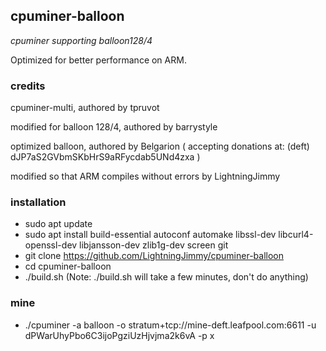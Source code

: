 ## cpuminer-balloon
_cpuminer supporting balloon128/4_

Optimized for better performance on ARM.

### credits
cpuminer-multi, authored by tpruvot

modified for balloon 128/4, authored by barrystyle

optimized balloon, authored by Belgarion ( accepting donations at: (deft) dJP7aS2GVbmSKbHrS9aRFycdab5UNd4zxa )

modified so that ARM compiles without errors by LightningJimmy

### installation
 * sudo apt update
 * sudo apt install build-essential autoconf automake libssl-dev libcurl4-openssl-dev libjansson-dev zlib1g-dev screen git
 * git clone https://github.com/LightningJimmy/cpuminer-balloon
 * cd cpuminer-balloon
 * ./build.sh
 (Note: ./build.sh will take a few minutes, don't do anything)

### mine
 * ./cpuminer -a balloon -o stratum+tcp://mine-deft.leafpool.com:6611 -u dPWarUhyPbo6C3ijoPgziUzHjvjma2k6vA -p x
